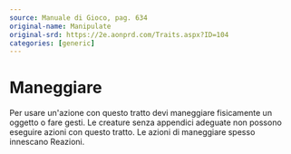 ```yaml
---
source: Manuale di Gioco, pag. 634
original-name: Manipulate
original-srd: https://2e.aonprd.com/Traits.aspx?ID=104
categories: [generic]
---
```


# Maneggiare

Per usare un'azione con questo tratto devi maneggiare fisicamente un oggetto o
fare gesti. Le creature senza appendici adeguate non possono eseguire azioni con
questo tratto. Le azioni di maneggiare spesso innescano Reazioni.

